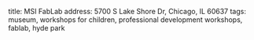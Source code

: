 title: MSI FabLab
address: 5700 S Lake Shore Dr, Chicago, IL 60637
tags: museum, workshops for children, professional development workshops, fablab, hyde park